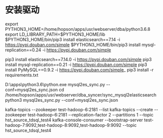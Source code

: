 # 安装驱动
export PYTHON3_HOME=/home/hopson/apps/usr/webserver/dba/python3.6.8
export LD_LIBRARY_PATH=$PYTHON3_HOME/lib
$PYTHON3_HOME/bin/pip3 install elasticsearch==7.14 -i https://pypi.douban.com/simple
$PYTHON3_HOME/bin/pip3 install mysql-replication==0.24 -i https://pypi.douban.com/simple


pip3 install elasticsearch==7.14.0 -i https://pypi.douban.com/simple
pip3 install  mysql-replication==0.21  -i https://pypi.douban.com/simple
pip3 install  PyMySQL==0.9.2  -i https://pypi.douban.com/simple_
pip3 install -r requirements.txt

D:\apps\python3.6\python.exe mysql2es_sync.py --conf=mysql2es_sync.json
cd /home/hopson/apps/usr/webserver/dba_syncer/sync_mysql2elasticsearch
python3 mysql2es_sync.py --conf=mysql2es_sync.json

kafka-topics --zookeeper test-hadoop-6:2181 --list
kafka-topics --create --zookeeper test-hadoop-6:2181 --replication-factor 2 --partitions 1 --topic hst_source_tdsql_test4
kafka-console-consumer --bootstrap-server test-hadoop-7:9092,test-hadoop-8:9092,test-hadoop-9:9092 --topic hst_source_tdsql_test4
